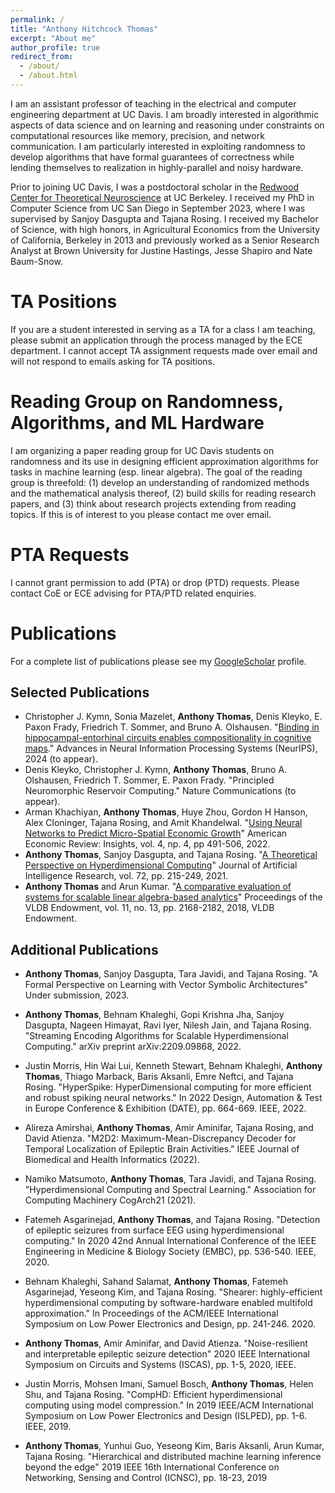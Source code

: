 ```yaml
---
permalink: /
title: "Anthony Hitchcock Thomas"
excerpt: "About me"
author_profile: true
redirect_from: 
  - /about/
  - /about.html
---
```


I am an assistant professor of teaching in the electrical and computer engineering department at UC Davis. I am broadly interested in algorithmic aspects of data science and on learning and reasoning under constraints on computational resources like memory, precision, and network communication. I am particularly interested in exploiting randomness to develop algorithms that have formal guarantees of correctness while lending themselves to realization in highly-parallel and noisy hardware.

Prior to joining UC Davis, I was a postdoctoral scholar in the [Redwood Center for Theoretical Neuroscience](https://redwood.berkeley.edu) at UC Berkeley. I received my PhD in Computer Science from UC San Diego in September 2023, where I was supervised by Sanjoy Dasgupta and Tajana Rosing. I received my Bachelor of Science, with high honors, in Agricultural Economics from the University of California, Berkeley in 2013 and previously worked as a Senior Research Analyst at Brown University for Justine Hastings, Jesse Shapiro and Nate Baum-Snow.

# TA Positions

If you are a student interested in serving as a TA for a class I am teaching, please submit an application through the process managed by the ECE department. I cannot accept TA assignment requests made over email and will not respond to emails asking for TA positions.

# Reading Group on Randomness, Algorithms, and ML Hardware

I am organizing a paper reading group for UC Davis students on randomness and its use in designing efficient approximation algorithms for tasks in machine learning (esp. linear algebra). The goal of the reading group is threefold: (1) develop an understanding of randomized methods and the mathematical analysis thereof, (2) build skills for reading research papers, and (3) think about research projects extending from reading topics. If this is of interest to you please contact me over email. 

# PTA Requests

I cannot grant permission to add (PTA) or drop (PTD) requests. Please contact CoE or ECE advising for PTA/PTD related enquiries.

# Publications

For a complete list of publications please see my [GoogleScholar](https://scholar.google.com/citations?user=SJywXQkAAAAJ&hl=en) profile.

## Selected Publications

- Christopher J. Kymn, Sonia Mazelet, **Anthony Thomas**, Denis Kleyko, E. Paxon Frady, Friedrich T. Sommer, and Bruno A. Olshausen. "[Binding in hippocampal-entorhinal circuits enables compositionality in cognitive maps](https://openreview.net/pdf?id=JO6T4rEJ32)." Advances in Neural Information Processing Systems (NeurIPS), 2024 (to appear).
- Denis Kleyko, Christopher J. Kymn, **Anthony Thomas**, Bruno A. Olshausen, Friedrich T. Sommer, E. Paxon Frady. "Principled Neuromorphic Reservoir Computing." Nature Communications (to appear).
- Arman Khachiyan, **Anthony Thomas**, Huye Zhou, Gordon H Hanson, Alex Cloninger, Tajana Rosing, and Amit Khandelwal. "[Using Neural Networks to Predict Micro-Spatial Economic Growth](https://drive.google.com/file/d/1-3XYSmeD-99A7VYUSb1Viwm3IVYdebLg/view)" American Economic Review: Insights, vol. 4, np. 4, pp 491-506, 2022.
- **Anthony Thomas**, Sanjoy Dasgupta, and Tajana Rosing. "[A Theoretical Perspective on Hyperdimensional Computing](https://www.jair.org/index.php/jair/article/view/12664)" Journal of Artificial Intelligence Research, vol. 72, pp. 215-249, 2021.
- **Anthony Thomas** and Arun Kumar. "[A comparative evaluation of systems for scalable linear algebra-based analytics](https://www.vldb.org/pvldb/vol11/p2168-thomas.pdf)" Proceedings of the VLDB Endowment, vol. 11, no. 13, pp. 2168-2182, 2018, VLDB Endowment.

## Additional Publications

- **Anthony Thomas**, Sanjoy Dasgupta, Tara Javidi, and Tajana Rosing. "A Formal Perspective on Learning with Vector Symbolic Architectures" Under submission, 2023.

- **Anthony Thomas**, Behnam Khaleghi, Gopi Krishna Jha, Sanjoy Dasgupta, Nageen Himayat, Ravi Iyer, Nilesh Jain, and Tajana Rosing. "Streaming Encoding Algorithms for Scalable Hyperdimensional Computing." arXiv preprint arXiv:2209.09868, 2022.

- Justin Morris, Hin Wai Lui, Kenneth Stewart, Behnam Khaleghi, **Anthony Thomas**, Thiago Marback, Baris Aksanli, Emre Neftci, and Tajana Rosing. "HyperSpike: HyperDimensional computing for more efficient and robust spiking neural networks." In 2022 Design, Automation & Test in Europe Conference & Exhibition (DATE), pp. 664-669. IEEE, 2022. 

- Alireza Amirshai, **Anthony Thomas**, Amir Aminifar, Tajana Rosing, and David Atienza. "M2D2: Maximum-Mean-Discrepancy Decoder for Temporal Localization of Epileptic Brain Activities." IEEE Journal of Biomedical and Health Informatics (2022).

- Namiko Matsumoto, **Anthony Thomas**, Tara Javidi, and Tajana Rosing. "Hyperdimensional Computing and Spectral Learning." Association for Computing Machinery CogArch21 (2021).

- Fatemeh Asgarinejad, **Anthony Thomas**, and Tajana Rosing. "Detection of epileptic seizures from surface EEG using hyperdimensional computing." In 2020 42nd Annual International Conference of the IEEE Engineering in Medicine & Biology Society (EMBC), pp. 536-540. IEEE, 2020.

- Behnam Khaleghi, Sahand Salamat, **Anthony Thomas**, Fatemeh Asgarinejad, Yeseong Kim, and Tajana Rosing. "Shearer: highly-efficient hyperdimensional computing by software-hardware enabled multifold approximation." In Proceedings of the ACM/IEEE International Symposium on Low Power Electronics and Design, pp. 241-246. 2020.

- **Anthony Thomas**, Amir Aminifar, and David Atienza. "Noise-resilient and interpretable epileptic seizure detection" 2020 IEEE International Symposium on Circuits and Systems (ISCAS), pp. 1-5, 2020, IEEE.

- Justin Morris, Mohsen Imani, Samuel Bosch, **Anthony Thomas**, Helen Shu, and Tajana Rosing. "CompHD: Efficient hyperdimensional computing using model compression." In 2019 IEEE/ACM International Symposium on Low Power Electronics and Design (ISLPED), pp. 1-6. IEEE, 2019.

- **Anthony Thomas**, Yunhui Guo, Yeseong Kim, Baris Aksanli, Arun Kumar, Tajana Rosing. "Hierarchical and distributed machine learning inference beyond the edge" 2019 IEEE 16th International Conference on Networking, Sensing and Control (ICNSC), pp. 18-23, 2019
